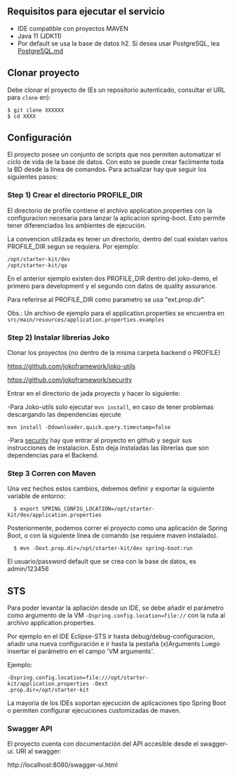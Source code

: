 ## Requisitos para ejecutar el servicio

* IDE compatible con proyectos MAVEN
* Java 11 (JDK11)
* Por default se usa la base de datos h2. Si desea usar PostgreSQL, lea [PostgreSQL.md](PosgreSQL.md)

## Clonar proyecto

Debe clonar el proyecto de (Es un repositorio autenticado, consultar el URL para `clone` en):

```shell
$ git clone XXXXXX
$ cd XXXX
```

## Configuración
El proyecto posee un conjunto de scripts que nos permiten automatizar el ciclo
 de vida de la base de datos. Con esto se puede crear facilmente toda la BD 
 desde la linea de comandos. Para actualizar hay que seguir los siguientes 
 pasos:
  
 ### Step 1) Crear el directorio PROFILE_DIR
 El directorio de profile contiene el archivo application.properties con la 
 configuracion necesaria para lanzar la aplicacion spring-boot.
Esto permite tener diferenciados los ambientes de ejecución.

 La convencion utilizada es tener un directorio, dentro del cual existan 
 varios PROFILE_DIR segun se requiera. Por ejemplo:
 ```shell
 /opt/starter-kit/dev
 /opt/starter-kit/qa
 ```
 
 En el anterior ejemplo existen dos PROFILE_DIR dentro del joko-demo, el 
 primero para development y el segundo con datos de quality assurance.
 
 Para referirse al PROFILE_DIR como parametro se usa "ext.prop.dir".
 
 Obs.: Un archivo de ejemplo para el application.properties se encuentra en 
 `src/main/resources/application.properties.examples`
  
  ### Step 2) Instalar librerias Joko
	
Clonar los proyectos (no dentro de la misma carpeta backend o PROFILE)
	
https://github.com/jokoframework/joko-utils

https://github.com/jokoframework/security

Entrar en el directorio de jada proyecto y hacer lo siguiente:

-Para Joko-utils solo ejecutar `mvn install`, en caso de tener problemas descargando las dependencias ejecute
 
 `mvn install -Ddownloader.quick.query.timestamp=false`

-Para [security](https://github.com/jokoframework/security) hay que entrar al proyecto en github y seguir sus instrucciones de instalacion. Esto deja instaladas las librerías que son dependencias para el Backend.

### Step 3 Corren con Maven

Una vez hechos estos cambios, debemos definir y exportar la siguiente variable de entorno:

```shell
  $ export SPRING_CONFIG_LOCATION=/opt/starter-kit/dev/application.properties
```

Posteriormente, podemos correr el proyecto como una aplicación de Spring Boot, o con la siguiente línea de comando (se requiere maven instalado).

```shell
  $ mvn -Dext.prop.dir=/opt/starter-kit/dev spring-boot:run
```


El usuario/password default que se crea con la base de datos, es admin/123456

STS
----
Para poder levantar la apliación desde un IDE, se debe añadir el parámetro 
como argumento de la VM `-Dspring.config.location=file://` 
 con la ruta al archivo  application.properties. 
 
 Por ejemplo en el IDE  Eclipse-STS  ir hasta debug/debug-configuracion,  añadir una nueva configuración e ir hasta la pestaña (x)Arguments Luego insertar el parámetro en el campo 'VM arguments'. 
 
 Ejemplo:

    -Dspring.config.location=file:///opt/starter-kit/application.properties -Dext
    .prop.dir=/opt/starter-kit


La mayoría de los IDEs soportan ejecución de aplicaciones tipo Spring Boot o 
permiten configurar ejecuciones customizadas de maven.

### Swagger API
El proyecto cuenta con documentación del API accesible desde el swagger-ui. URI al swagger:

http://localhost:8080/swagger-ui.html

